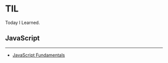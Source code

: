 # TIL

Today I Learned.

## JavaScript

---

- [JavaScript Fundamentals](./JS/JavaScript_Fundamentals.md)
